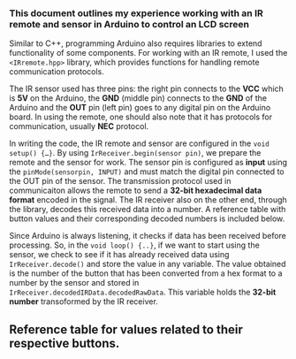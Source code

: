 ### This document outlines my experience working with an IR remote and sensor in Arduino to control an LCD screen

Similar to C++, programming Arduino also requires libraries to extend functionality of some components. For working with an IR remote, I used the `<IRremote.hpp>` library, which provides functions for handling remote communication protocols.

The IR sensor used has three pins: the right pin connects to the **VCC** which is **5V** on the Arduino, the **GND** (middle pin) connects to the **GND** of the Arduino and the **OUT** pin (left pin) goes to any digital pin on the Arduino board. In using the remote, one should also note that it has protocols for communication, usually **NEC** protocol.

In writing the code, the IR remote and sensor are configured in the `void setup() {…}`. By using `IrReceiver.begin(sensor pin)`, we prepare the remote and the sensor for work. The sensor pin is configured as **input** using the `pinMode(sensorpin, INPUT)` and must match the digital pin connected to the OUT pin of the sensor. The transmission protocol used in communicaiton allows the remote to send a **32-bit hexadecimal data format** encoded in the signal. The IR receiver also on the other end, through the library, decodes this received data into a number. A reference table with button values and their corresponding decoded numbers is included below. 

Since Arduino is always listening, it checks if data has been received before processing. So, in the `void loop() {..}`, if we want to start using the sensor, we check to see if it has already received data using `IrReceiver.decode()` and store the value in any variable. The value obtained is the number of the button that has been converted from a hex format to a number by the sensor and stored in `IrReceiver.decodedIRData.decodedRawData`. This variable holds the **32-bit number** transoformed by the IR receiver.

## Reference table for values related to their respective buttons.
